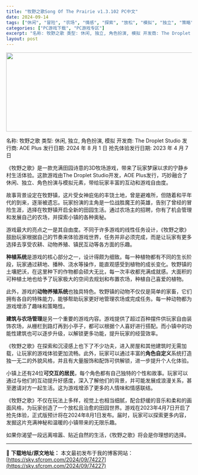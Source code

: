 ```yaml
---
title: "牧野之歌Song Of The Prairie v1.3.102 PC中文"
date: 2024-09-14
tags: ["休闲", "冒险", "农场", "情感", "探索", "放松", "模拟", "独立", "策略"]
categories: ["PC游戏下载", "PC游戏专区"]
excerpt: "名称: 牧野之歌 类型: 休闲, 独立, 角色扮演, 模拟 开发商: The Droplet Studio 发行商: AOE Plus 发行日期: 2024 年 8 月 1 日 抢先体验发行日期: 2023 年 4 月 7 日 《牧野之歌》是一款充满田园诗意的3D牧场游戏，带来了玩家梦寐以求的宁静乡&hellip;"
layout: post
---
```


<img class="aligncenter size-full wp-image-74228" src="https://sky.sfcrom.com/wp-content/uploads/2024/09/2024091323563475.webp" alt="" width="660" height="215" />

名称: 牧野之歌
类型: 休闲, 独立, 角色扮演, 模拟
开发商: The Droplet Studio
发行商: AOE Plus
发行日期: 2024 年 8 月 1 日
抢先体验发行日期: 2023 年 4 月 7 日

《牧野之歌》是一款充满田园诗意的3D牧场游戏，带来了玩家梦寐以求的宁静乡村生活体验。这款游戏由The Droplet Studio开发，AOE Plus发行，巧妙融合了休闲、独立、角色扮演与模拟元素，带给玩家丰富的互动和游戏自由度。

故事背景设定在牧野镇，这片受女神庇佑的丰饶土地，曾是避难所，但随着和平年代的到来，逐渐被遗忘。玩家扮演的主角是一位战胜魔王的英雄，告别了曾经的冒险生涯，选择在牧野镇开启全新的田园生活。通过农场主的招聘，你有了机会管理和发展自己的农场，并探索小镇的各种奥秘。

游戏最大的亮点之一是其自由度。不同于许多游戏的线性任务设计，《牧野之歌》鼓励玩家根据自己的节奏来体验游戏世界，任务并非必须完成，而是让玩家有更多选择去享受农耕、动物养殖、镇民互动等各方面的乐趣。

<strong>种植系统</strong>是游戏的核心部分之一，设计得颇为细致。每一种植物都有不同的生长阶段，玩家通过耕地、播种、浇水等操作，能直观感受到植物的成长变化。牧野镇的土壤肥沃，在这里种下的作物都会硕大无比，每一次丰收都充满成就感。大面积的可种植土地也给予了玩家极大的空间去规划和布置农场，种植自己喜爱的植物。

此外，游戏的<strong>动物养殖系统</strong>也独具特色。牧野镇的动物不仅仅是简单的家畜，它们拥有各自的特殊能力，能够帮助玩家更好地管理农场或完成任务。每一种动物都为游戏增添了趣味和策略性。

<strong>建筑与农场管理</strong>是另一个重要的游戏内容。游戏提供了超过百种摆件供玩家自由装饰农场，从栅栏到路灯再到小亭子，都可以根据个人喜好进行搭配。而小镇中的功能性建筑也可以逐步升级，以解锁更多功能，提升玩家的经营效率。

《牧野之歌》在探索和沉浸感上也下了不少功夫，进入房屋和其他建筑时无需加载，让玩家的游戏体验更加流畅。此外，玩家可以通过丰富的<strong>角色自定义</strong>系统打造独一无二的外貌风格，并且有大量服饰和配饰可供解锁，进一步提升个人化体验。

小镇上还有24位<strong>可交互的居民</strong>，每个角色都有自己独特的个性和故事。玩家可以通过与他们的互动提升好感度，深入了解他们的背景，并可能发展成浪漫关系，甚至邀请对方一起生活。这为游戏增添了更多的人情味和情感联结。

《牧野之歌》不仅在玩法上多样，视觉上也相当细腻，配合舒缓的音乐和柔和的画面风格，为玩家创造了一个放松且治愈的田园世界。游戏在2023年4月7日开启了抢先体验，正式版预计将在2024年8月1日发布。届时，玩家可以探索更多内容，发掘这片充满神秘和温暖的小镇带来的无限乐趣。

如果你渴望一段远离喧嚣、贴近自然的生活，《牧野之歌》将会是你理想的选择。

---
📖 **下载地址/原文地址：** 本文最初发布于我的博客网站：[https://sky.sfcrom.com/2024/09/74227](https://sky.sfcrom.com/2024/09/74227)
